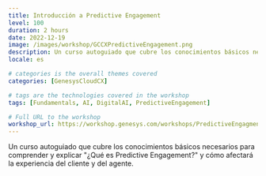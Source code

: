 ```yaml
---
title: Introducción a Predictive Engagement
level: 100
duration: 2 hours
date: 2022-12-19
image: /images/workshop/GCCXPredictiveEngagement.png
description: Un curso autoguiado que cubre los conocimientos básicos necesarios para comprender y explicar "¿Qué es Predictive Engagement?" y cómo afectará la experiencia del cliente y del agente.
locale: es

# categories is the overall themes covered 
categories: [GenesysCloudCX]

# tags are the technologies covered in the workshop
tags: [Fundamentals, AI, DigitalAI, PredictiveEngagement]

# Full URL to the workshop
workshop_url: https://workshop.genesys.com/workshops/PredictiveEngagment/sp/
---
```


Un curso autoguiado que cubre los conocimientos básicos necesarios para comprender y explicar "¿Qué es Predictive Engagement?" y cómo afectará la experiencia del cliente y del agente.
